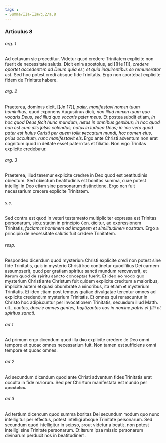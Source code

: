```yaml
---
tags : 
- Summa/IIa-IIæ/q.2/a.8
---
```


### Articulus 8

###### arg. 1
Ad octavum sic proceditur. Videtur quod credere Trinitatem explicite non fuerit de necessitate salutis. Dicit enim apostolus, ad [[He 11]], *credere oportet accedentem ad Deum quia est, et quia inquirentibus se remunerator est*. Sed hoc potest credi absque fide Trinitatis. Ergo non oportebat explicite fidem de Trinitate habere.

###### arg. 2
Praeterea, dominus dicit, [[Jn 17]], *pater, manifestavi nomen tuum hominibus*, quod exponens Augustinus dicit, *non illud nomen tuum quo vocaris Deus, sed illud quo vocaris pater meus*. Et postea subdit etiam, *in hoc quod Deus fecit hunc mundum, notus in omnibus gentibus; in hoc quod non est cum diis falsis colendus, notus in Iudaea Deus; in hoc vero quod pater est huius Christi per quem tollit peccatum mundi, hoc nomen eius, prius occultum, nunc manifestavit eis*. Ergo ante Christi adventum non erat cognitum quod in deitate esset paternitas et filiatio. Non ergo Trinitas explicite credebatur.

###### arg. 3
Praeterea, illud tenemur explicite credere in Deo quod est beatitudinis obiectum. Sed obiectum beatitudinis est bonitas summa, quae potest intelligi in Deo etiam sine personarum distinctione. Ergo non fuit necessarium credere explicite Trinitatem.

###### s.c.
Sed contra est quod in veteri testamento multipliciter expressa est Trinitas personarum, sicut statim in principio Gen. dicitur, ad expressionem Trinitatis, *faciamus hominem ad imaginem et similitudinem nostram*. Ergo a principio de necessitate salutis fuit credere Trinitatem.

###### resp.
Respondeo dicendum quod mysterium Christi explicite credi non potest sine fide Trinitatis, quia in mysterio Christi hoc continetur quod filius Dei carnem assumpserit, quod per gratiam spiritus sancti mundum renovaverit, et iterum quod de spiritu sancto conceptus fuerit. Et ideo eo modo quo mysterium Christi ante Christum fuit quidem explicite creditum a maioribus, implicite autem et quasi obumbrate a minoribus, ita etiam et mysterium Trinitatis. Et ideo etiam post tempus gratiae divulgatae tenentur omnes ad explicite credendum mysterium Trinitatis. Et omnes qui renascuntur in Christo hoc adipiscuntur per invocationem Trinitatis, secundum illud Matth. ult., *euntes, docete omnes gentes, baptizantes eos in nomine patris et filii et spiritus sancti*.

###### ad 1
Ad primum ergo dicendum quod illa duo explicite credere de Deo omni tempore et quoad omnes necessarium fuit. Non tamen est sufficiens omni tempore et quoad omnes.

###### ad 2
Ad secundum dicendum quod ante Christi adventum fides Trinitatis erat occulta in fide maiorum. Sed per Christum manifestata est mundo per apostolos.

###### ad 3
Ad tertium dicendum quod summa bonitas Dei secundum modum quo nunc intelligitur per effectus, potest intelligi absque Trinitate personarum. Sed secundum quod intelligitur in seipso, prout videtur a beatis, non potest intelligi sine Trinitate personarum. Et iterum ipsa missio personarum divinarum perducit nos in beatitudinem.

